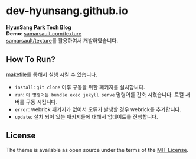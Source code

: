 # dev-hyunsang.github.io
**HyunSang Park Tech Blog**  
**Demo**: [samarsault.com/texture](https://samarsault.com/texture)  
[samarsault/texture](https://github.com/samarsault/texture)를 활용하여서 개발하였습니다.

## How To Run?
[makefile](./makefile)를 통해서 실행 시킬 수 있습니다. 

- `install`: `git clone` 이후 구동을 위한 패키지를 설치합니다. 
- `run`: `이 명령어는 bundle exec jekyll serve` 명령어를 간축 시켰습니다. 로컬 서버를 구동 시킵니다.
- `error`: webrick 패키지가 없어서 오류가 발생할 경우 webrick를 추가합니다.
- `update`: 설치 되어 있는 패키지들에 대해서 업데이트를 진행합니다.

## License
The theme is available as open source under the terms of the [MIT License](https://opensource.org/licenses/MIT).

